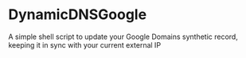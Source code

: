 # DynamicDNSGoogle
A simple shell script to update your Google Domains synthetic record, keeping it in sync with your current external IP
